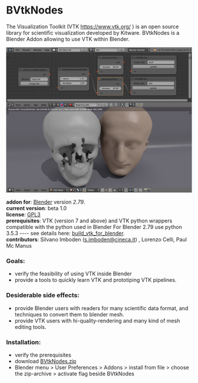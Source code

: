 # BVtkNodes 
The Visualization Toolkit (VTK https://www.vtk.org/ ) is an open source library for scientific visualization developed by Kitware. BVtkNodes is a Blender Addon allowing to use VTK within Blender.
<p align="center">
<img src="isosurfaces.jpg" width="800" >
</p>

**addon for**: [Blender](http://blender.org) version *2.79*.  
**current version**: beta 1.0   
**license**: [GPL3](http://www.gnu.org/licenses/quick-guide-gplv3.html)   
**prerequisites**: VTK (version 7 and above) and VTK python wrappers compatible with the python used in Blender 
  For Blender 2.79 use python 3.5.3 ---- see details here: [build_vtk_for_blender]( ./build_vtk.md ).     
**contributors**: Silvano Imboden (s.imboden@cineca.it) , Lorenzo Celli, Paul Mc Manus

### Goals:
- verify the feasibility of using VTK inside Blender
- provide a tools to quickly learn VTK and prototiping VTK pipelines.

### Desiderable side effects:
- provide Blender users with readers for many scientific data format, and techniques to convert them to blender mesh.
- provide VTK users with hi-quality-rendering and many kind of mesh editing tools.

### Installation:
- verify the prerequisites
- download [BVtkNodes.zip]( http://github.com/simboden/BVtkNodes/blob/master/BVtkNodes.zip )
- Blender menu > User Preferences > Addons > install from file > choose the zip-archive > activate flag beside BVtkNodes



